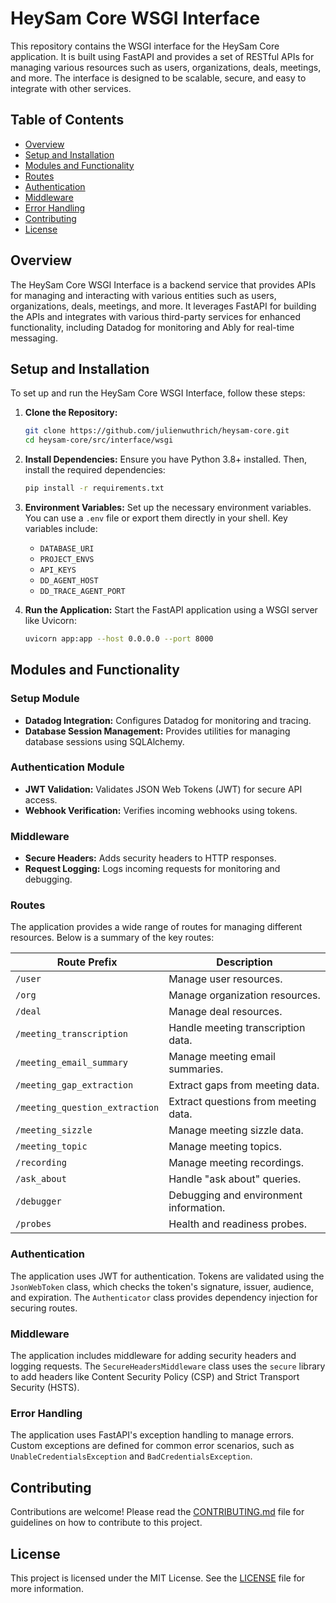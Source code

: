 # HeySam Core WSGI Interface

This repository contains the WSGI interface for the HeySam Core application. It is built using FastAPI and provides a set of RESTful APIs for managing various resources such as users, organizations, deals, meetings, and more. The interface is designed to be scalable, secure, and easy to integrate with other services.

## Table of Contents

- [Overview](#overview)
- [Setup and Installation](#setup-and-installation)
- [Modules and Functionality](#modules-and-functionality)
- [Routes](#routes)
- [Authentication](#authentication)
- [Middleware](#middleware)
- [Error Handling](#error-handling)
- [Contributing](#contributing)
- [License](#license)

## Overview

The HeySam Core WSGI Interface is a backend service that provides APIs for managing and interacting with various entities such as users, organizations, deals, meetings, and more. It leverages FastAPI for building the APIs and integrates with various third-party services for enhanced functionality, including Datadog for monitoring and Ably for real-time messaging.

## Setup and Installation

To set up and run the HeySam Core WSGI Interface, follow these steps:

1. **Clone the Repository:**
   ```bash
   git clone https://github.com/julienwuthrich/heysam-core.git
   cd heysam-core/src/interface/wsgi
   ```

2. **Install Dependencies:**
   Ensure you have Python 3.8+ installed. Then, install the required dependencies:
   ```bash
   pip install -r requirements.txt
   ```

3. **Environment Variables:**
   Set up the necessary environment variables. You can use a `.env` file or export them directly in your shell. Key variables include:
   - `DATABASE_URI`
   - `PROJECT_ENVS`
   - `API_KEYS`
   - `DD_AGENT_HOST`
   - `DD_TRACE_AGENT_PORT`

4. **Run the Application:**
   Start the FastAPI application using a WSGI server like Uvicorn:
   ```bash
   uvicorn app:app --host 0.0.0.0 --port 8000
   ```

## Modules and Functionality

### Setup Module

- **Datadog Integration:** Configures Datadog for monitoring and tracing.
- **Database Session Management:** Provides utilities for managing database sessions using SQLAlchemy.

### Authentication Module

- **JWT Validation:** Validates JSON Web Tokens (JWT) for secure API access.
- **Webhook Verification:** Verifies incoming webhooks using tokens.

### Middleware

- **Secure Headers:** Adds security headers to HTTP responses.
- **Request Logging:** Logs incoming requests for monitoring and debugging.

### Routes

The application provides a wide range of routes for managing different resources. Below is a summary of the key routes:

| Route Prefix                  | Description                                           |
|-------------------------------|-------------------------------------------------------|
| `/user`                       | Manage user resources.                                |
| `/org`                        | Manage organization resources.                        |
| `/deal`                       | Manage deal resources.                                |
| `/meeting_transcription`      | Handle meeting transcription data.                    |
| `/meeting_email_summary`      | Manage meeting email summaries.                       |
| `/meeting_gap_extraction`     | Extract gaps from meeting data.                       |
| `/meeting_question_extraction`| Extract questions from meeting data.                  |
| `/meeting_sizzle`             | Manage meeting sizzle data.                           |
| `/meeting_topic`              | Manage meeting topics.                                |
| `/recording`                  | Manage meeting recordings.                            |
| `/ask_about`                  | Handle "ask about" queries.                           |
| `/debugger`                   | Debugging and environment information.                |
| `/probes`                     | Health and readiness probes.                          |

### Authentication

The application uses JWT for authentication. Tokens are validated using the `JsonWebToken` class, which checks the token's signature, issuer, audience, and expiration. The `Authenticator` class provides dependency injection for securing routes.

### Middleware

The application includes middleware for adding security headers and logging requests. The `SecureHeadersMiddleware` class uses the `secure` library to add headers like Content Security Policy (CSP) and Strict Transport Security (HSTS).

### Error Handling

The application uses FastAPI's exception handling to manage errors. Custom exceptions are defined for common error scenarios, such as `UnableCredentialsException` and `BadCredentialsException`.

## Contributing

Contributions are welcome! Please read the [CONTRIBUTING.md](CONTRIBUTING.md) file for guidelines on how to contribute to this project.

## License

This project is licensed under the MIT License. See the [LICENSE](LICENSE) file for more information.
